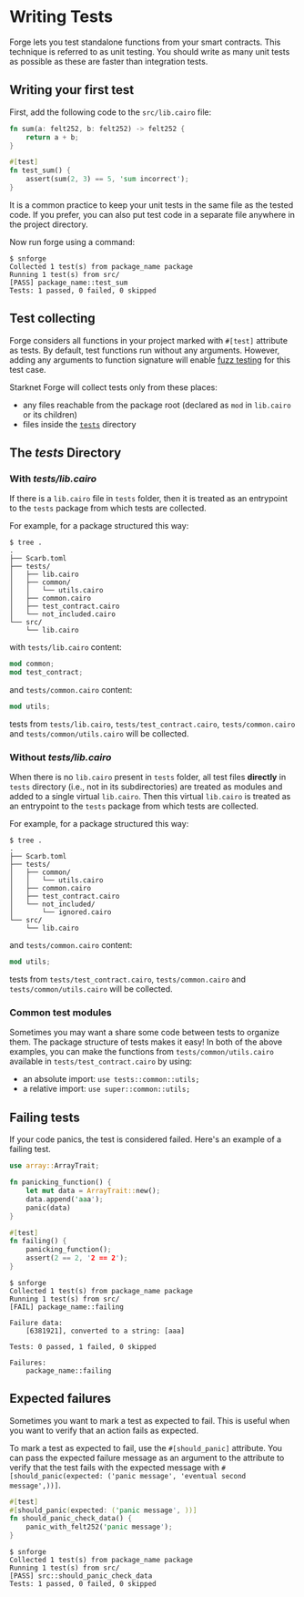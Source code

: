 # Writing Tests

Forge lets you test standalone functions from your smart contracts. This technique is referred to as unit testing. You
should write as many unit tests as possible as these are faster than integration tests.

## Writing your first test

First, add the following code to the `src/lib.cairo` file:

```rust
fn sum(a: felt252, b: felt252) -> felt252 {
    return a + b;
}

#[test]
fn test_sum() {
    assert(sum(2, 3) == 5, 'sum incorrect');
}
```

It is a common practice to keep your unit tests in the same file as the tested code. If you prefer, you can also put
test code in a separate file anywhere in the project directory.

Now run forge using a command:

```shell
$ snforge
Collected 1 test(s) from package_name package
Running 1 test(s) from src/
[PASS] package_name::test_sum
Tests: 1 passed, 0 failed, 0 skipped
```

## Test collecting

Forge considers all functions in your project marked with `#[test]` attribute as tests.
By default, test functions run without any arguments.
However, adding any arguments to function signature will enable [fuzz testing](./advanced/fuzz-testing.md) for this
test case.

Starknet Forge will collect tests only from these places:

- any files reachable from the package root (declared as `mod` in `lib.cairo` or its children)
- files inside the [`tests`](#the-tests-directory) directory

## The *tests* Directory

### With *tests/lib.cairo*

If there is a `lib.cairo` file in `tests` folder,
then it is treated as an entrypoint to the `tests` package from which tests are collected.

For example, for a package structured this way:

```shell
$ tree .
.
├── Scarb.toml
├── tests/
│   ├── lib.cairo
│   ├── common/
│   │   └── utils.cairo
│   ├── common.cairo
│   ├── test_contract.cairo
│   └── not_included.cairo
└── src/
    └── lib.cairo
```

with `tests/lib.cairo` content:

```rust
mod common;
mod test_contract;
```

and `tests/common.cairo` content:

```rust
mod utils;
```

tests from `tests/lib.cairo`, `tests/test_contract.cairo`, `tests/common.cairo`
and `tests/common/utils.cairo` will be collected.

### Without *tests/lib.cairo*

When there is no `lib.cairo` present in `tests` folder, 
all test files **directly** in `tests` directory (i.e., not in its subdirectories)
are treated as modules and added to a single virtual `lib.cairo`. 
Then this virtual `lib.cairo` is treated as an entrypoint to the `tests` package from which tests are collected.

For example, for a package structured this way:

```shell
$ tree .
.
├── Scarb.toml
├── tests/
│   ├── common/
│   │   └── utils.cairo
│   ├── common.cairo
│   ├── test_contract.cairo
│   └── not_included/
│       └── ignored.cairo
└── src/
    └── lib.cairo
```

and `tests/common.cairo` content:

```rust
mod utils;
```

tests from `tests/test_contract.cairo`, `tests/common.cairo` and `tests/common/utils.cairo` will be collected.

### Common test modules

Sometimes you may want a share some code between tests to organize them. 
The package structure of tests makes it easy! 
In both of the above examples, you can
make the functions from `tests/common/utils.cairo` available in `tests/test_contract.cairo` by using:
- an absolute import: `use tests::common::utils;`
- a relative import: `use super::common::utils;`

## Failing tests

If your code panics, the test is considered failed. Here's an example of a failing test.

```rust
use array::ArrayTrait;

fn panicking_function() {
    let mut data = ArrayTrait::new();
    data.append('aaa');
    panic(data)
}

#[test]
fn failing() {
    panicking_function();
    assert(2 == 2, '2 == 2');
}
```

```shell
$ snforge
Collected 1 test(s) from package_name package
Running 1 test(s) from src/
[FAIL] package_name::failing

Failure data:
    [6381921], converted to a string: [aaa]

Tests: 0 passed, 1 failed, 0 skipped

Failures:
    package_name::failing
```

## Expected failures

Sometimes you want to mark a test as expected to fail. This is useful when you want to verify that an action fails as
expected.

To mark a test as expected to fail, use the `#[should_panic]` attribute. You can pass the expected failure message as an
argument to the attribute to verify that the test fails with the expected message
with `#[should_panic(expected: ('panic message', 'eventual second message',))]`.

```rust
#[test]
#[should_panic(expected: ('panic message', ))]
fn should_panic_check_data() {
    panic_with_felt252('panic message');
}
```

```shell
$ snforge
Collected 1 test(s) from package_name package
Running 1 test(s) from src/
[PASS] src::should_panic_check_data
Tests: 1 passed, 0 failed, 0 skipped
```
